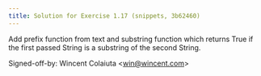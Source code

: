 ```yaml
---
title: Solution for Exercise 1.17 (snippets, 3b62460)
---
```


Add prefix function from text and substring function which returns True if the first passed String is a substring of the second String.

Signed-off-by: Wincent Colaiuta &lt;win@wincent.com&gt;
